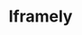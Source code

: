 ---
codehost: https://github.com/https://github.com/itteco/iframely
logohandle: iframely
sort: iframely
title: Iframely
twitter: https://x.com/iframely
website: https://iframely.com/
---